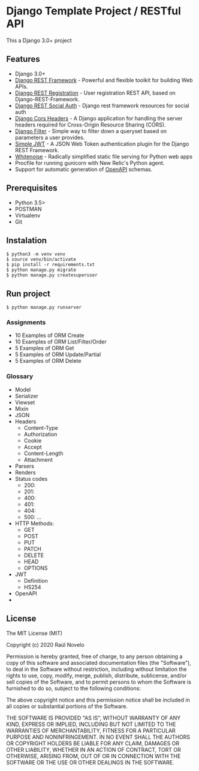 # Django Template Project / RESTful API

This a Django 3.0+ project

## Features

- Django 3.0+
- [Django REST Framework](https://www.django-rest-framework.org/) - Powerful and flexible toolkit for building Web APIs.
- [Django REST Registration](https://django-rest-registration.readthedocs.io/en/latest/index.html) - User registration REST API, based on Django-REST-Framework.
- [Django REST Social Auth](https://pypi.org/project/rest-social-auth/) - Django rest framework resources for social auth
- [Django Cors Headers](https://pypi.org/project/django-cors-headers/) - A Django application for handling the server headers required for Cross-Origin Resource Sharing (CORS).
- [Django Filter](https://django-filter.readthedocs.io/en/stable/) - Simple way to filter down a queryset based on parameters a user provides.
- [Simple JWT](https://django-rest-framework-simplejwt.readthedocs.io/en/latest/) - A JSON Web Token authentication plugin for the Django REST Framework.
- [Whitenoise](http://whitenoise.evans.io/en/stable/) - Radically simplified static file serving for Python web apps
- Procfile for running gunicorn with New Relic's Python agent.
- Support for automatic generation of [OpenAPI](https://www.openapis.org/) schemas.

## Prerequisites

- Python 3.5>
- POSTMAN
- Virtualenv
- Git

## Instalation

    $ python3 -m venv venv
    $ source venv/bin/activate
    $ pip install -r requirements.txt
    $ python manage.py migrate
    $ python manage.py createsuperuser

## Run project

    $ python manage.py runserver

### Assignments

- 10 Examples of ORM Create
- 10 Examples of ORM List/Filter/Order
- 5 Examples of ORM Get
- 5 Examples of ORM Update/Partial
- 5 Examples of ORM Delete

### Glossary

- Model
- Serializer
- Viewset
- Mixin
- JSON
- Headers
  - Content-Type
  - Authorization
  - Cookie
  - Accept
  - Content-Length
  - Attachment
- Parsers
- Renders
- Status codes
  - 200:
  - 201:
  - 400:
  - 401:
  - 404:
  - 500:
    ...
- HTTP Methods:
  - GET
  - POST
  - PUT
  - PATCH
  - DELETE
  - HEAD
  - OPTIONS
- JWT
  - Definition
  - HS254
- OpenAPI
 - 

## License

The MIT License (MIT)

Copyright (c) 2020 Raúl Novelo

Permission is hereby granted, free of charge, to any person obtaining a copy of
this software and associated documentation files (the "Software"), to deal in
the Software without restriction, including without limitation the rights to
use, copy, modify, merge, publish, distribute, sublicense, and/or sell copies
of the Software, and to permit persons to whom the Software is furnished to do
so, subject to the following conditions:

The above copyright notice and this permission notice shall be included in all
copies or substantial portions of the Software.

THE SOFTWARE IS PROVIDED "AS IS", WITHOUT WARRANTY OF ANY KIND, EXPRESS OR
IMPLIED, INCLUDING BUT NOT LIMITED TO THE WARRANTIES OF MERCHANTABILITY,
FITNESS FOR A PARTICULAR PURPOSE AND NONINFRINGEMENT. IN NO EVENT SHALL THE
AUTHORS OR COPYRIGHT HOLDERS BE LIABLE FOR ANY CLAIM, DAMAGES OR OTHER
LIABILITY, WHETHER IN AN ACTION OF CONTRACT, TORT OR OTHERWISE, ARISING FROM,
OUT OF OR IN CONNECTION WITH THE SOFTWARE OR THE USE OR OTHER DEALINGS IN THE
SOFTWARE.
